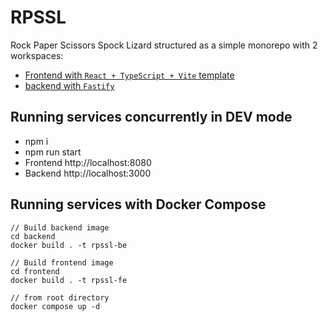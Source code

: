 # RPSSL

Rock Paper Scissors Spock Lizard structured as a simple monorepo with 2 workspaces:

- [Frontend with `React + TypeScript + Vite` template](./frontend/README.md)
- [backend with `Fastify`](./backend/README.md)

## Running services concurrently in DEV mode

- npm i
- npm run start
- Frontend http://localhost:8080
- Backend http://localhost:3000

## Running services with Docker Compose

```tsx
// Build backend image
cd backend
docker build . -t rpssl-be

// Build frontend image
cd frontend
docker build . -t rpssl-fe

// from root directory
docker compose up -d
```
